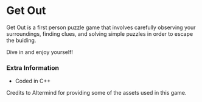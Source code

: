 # Get Out

Get Out is a first person puzzle game that involves carefully observing your surroundings, finding clues, and solving simple puzzles in order to escape the buiding.

Dive in and enjoy yourself!

### Extra Information ###

+ Coded in C++



Credits to Altermind for providing some of the assets used in this game.
